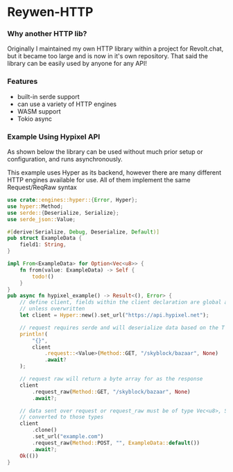 # Reywen-HTTP


### Why another HTTP lib?
Originally I maintained my own HTTP library within a project for Revolt.chat, but it became too large and is now in it's own repository. That said the library can be easily used by anyone for any API!

### Features
- built-in serde support
- can use a variety of HTTP engines
- WASM support
- Tokio async

### Example Using Hypixel API
As shown below the library can be used without much prior setup or configuration, and runs asynchronously.

This example uses Hyper as its backend, however there are many different HTTP engines available for use. All of them implement the same Request/ReqRaw syntax
```rust
use crate::engines::hyper::{Error, Hyper};
use hyper::Method;
use serde::{Deserialize, Serialize};
use serde_json::Value;

#[derive(Serialize, Debug, Deserialize, Default)]
pub struct ExampleData {
    field1: String,
}

impl From<ExampleData> for Option<Vec<u8>> {
    fn from(value: ExampleData) -> Self {
        todo!()
    }
}
pub async fn hypixel_example() -> Result<(), Error> {
    // define client, fields within the client declaration are global and will apply to all requests
    // unless overwritten
    let client = Hyper::new().set_url("https://api.hypixel.net");

    // request requires serde and will deserialize data based on the T input type
    println!(
        "{}",
        client
            .request::<Value>(Method::GET, "/skyblock/bazaar", None)
            .await?
    );

    // request raw will return a byte array for as the response
    client
        .request_raw(Method::GET, "/skyblock/bazaar", None)
        .await?;

    // data sent over request or request_raw must be of type Vec<u8>, String or any type that can be
    // converted to those types
    client
        .clone()
        .set_url("example.com")
        .request_raw(Method::POST, "", ExampleData::default())
        .await?;
    Ok(())
}
```
